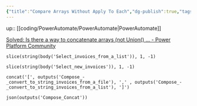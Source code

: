 ```yaml
---
{"title":"Compare Arrays Without Apply To Each","dg-publish":true,"tags":["coding/PowerAutomate"],"language":"en","permalink":"/coding/power-automate/join-arrays-without-apply-to-each-or-union/","dgPassFrontmatter":true}
---
```


up:: [[coding/PowerAutomate/PowerAutomate\|PowerAutomate]]

[Solved: Is there a way to concatenate arrays (not Union() ... - Power Platform Community](https://powerusers.microsoft.com/t5/Building-Flows/Is-there-a-way-to-concatenate-arrays-not-Union-I-don-t-want-to/td-p/1594186)

```powerquery
slice(string(body('Select_invoices_from_a_list')), 1, -1)
```

```powerquery
slice(string(body('Select_new_invoices')), 1, -1)
```

```powerquery
concat('[', outputs('Compose_-_convert_to_string_invoices_from_a_file'), ',' , outputs('Compose_-_convert_to_string_invoices_from_a_list'), ']')
```
```powerquery
json(outputs('Compose_Concat'))
```
